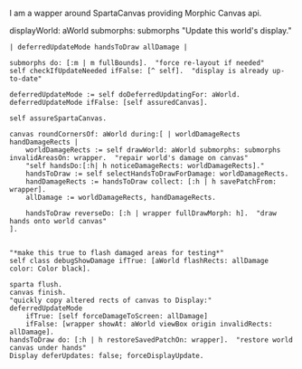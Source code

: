 I am a wapper around SpartaCanvas providing Morphic Canvas api.


displayWorld: aWorld submorphs: submorphs
	"Update this world's display."

	| deferredUpdateMode handsToDraw allDamage |

	submorphs do: [:m | m fullBounds].  "force re-layout if needed"
	self checkIfUpdateNeeded ifFalse: [^ self].  "display is already up-to-date"

	deferredUpdateMode := self doDeferredUpdatingFor: aWorld.
	deferredUpdateMode ifFalse: [self assuredCanvas].
	
	self assureSpartaCanvas.
	
	canvas roundCornersOf: aWorld during:[ | worldDamageRects handDamageRects |
		worldDamageRects := self drawWorld: aWorld submorphs: submorphs invalidAreasOn: wrapper.  "repair world's damage on canvas"
		"self handsDo:[:h| h noticeDamageRects: worldDamageRects]."
		handsToDraw := self selectHandsToDrawForDamage: worldDamageRects.
		handDamageRects := handsToDraw collect: [:h | h savePatchFrom: wrapper].
		allDamage := worldDamageRects, handDamageRects.

		handsToDraw reverseDo: [:h | wrapper fullDrawMorph: h].  "draw hands onto world canvas"
	].


	"*make this true to flash damaged areas for testing*"
	self class debugShowDamage ifTrue: [aWorld flashRects: allDamage color: Color black].

	sparta flush.
	canvas finish.
	"quickly copy altered rects of canvas to Display:"
	deferredUpdateMode
		ifTrue: [self forceDamageToScreen: allDamage]
		ifFalse: [wrapper showAt: aWorld viewBox origin invalidRects: allDamage].
	handsToDraw do: [:h | h restoreSavedPatchOn: wrapper].  "restore world canvas under hands"
	Display deferUpdates: false; forceDisplayUpdate.
